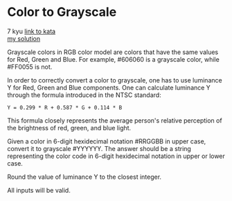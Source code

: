 # Color to Grayscale
7 kyu
[link to kata](https://www.codewars.com/kata/649c4012aaad69003f1299c1/train/javascript)
<br>
[my solution](./kata.js)

Grayscale colors in RGB color model are colors that have the same values for Red, Green and Blue. For example, #606060 is a grayscale color, while #FF0055 is not.

In order to correctly convert a color to grayscale, one has to use luminance Y for Red, Green and Blue components. One can calculate luminance Y through the formula introduced in the NTSC standard:
```
Y = 0.299 * R + 0.587 * G + 0.114 * B
```
This formula closely represents the average person's relative perception of the brightness of red, green, and blue light.

Given a color in 6-digit hexidecimal notation #RRGGBB in upper case, convert it to grayscale #YYYYYY. The answer should be a string representing the color code in 6-digit hexidecimal notation in upper or lower case.

Round the value of luminance Y to the closest integer.

All inputs will be valid.